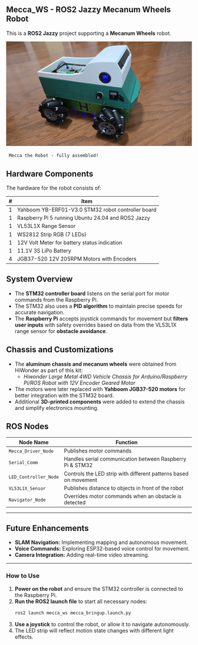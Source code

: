 ##  Mecca_WS - ROS2 Jazzy Mecanum Wheels Robot

This is a **ROS2 Jazzy** project supporting a **Mecanum Wheels** robot.

![  Mecca the Robot  ](images/20250304_111006.png)

     Mecca the Robot - fully assembled!


## Hardware Components

The hardware for the robot consists of:

| #  | Item                                              |
|----|--------------------------------------------------|
| 1  | Yahboom YB-ERF01-V3.0 STM32 robot controller board |
| 1  | Raspberry Pi 5 running Ubuntu 24.04 and ROS2 Jazzy |
| 1  | VL53L1X Range Sensor                             |
| 1  | WS2812 Strip RGB (7 LEDs)                        |
| 1  | 12V Volt Meter for battery status indication     |
| 1  | 11.1V 3S LiPo Battery                            |
| 4  | JGB37-520 12V 205RPM Motors with Encoders       |

## System Overview

- The **STM32 controller board** listens on the serial port for motor commands from the Raspberry Pi.
- The STM32 also uses a **PID algorithm** to maintain precise speeds for accurate navigation.
- The **Raspberry Pi** accepts joystick commands for movement but **filters user inputs** with safety overrides based on data from the VL53L1X range sensor for **obstacle avoidance**.

## Chassis and Customizations

- The **aluminum chassis and mecanum wheels** were obtained from HiWonder as part of this kit:
  - *Hiwonder Large Metal 4WD Vehicle Chassis for Arduino/Raspberry Pi/ROS Robot with 12V Encoder Geared Motor*
- The motors were later replaced with **Yahboom JGB37-520 motors** for better integration with the STM32 board.
- Additional **3D-printed components** were added to extend the chassis and simplify electronics mounting.

## ROS Nodes

| Node Name              | Function                                               |
|------------------------|-------------------------------------------------------|
| `Mecca_Driver_Node`    | Publishes motor commands                              |
| `Serial_Comm`          | Handles serial communication between Raspberry Pi & STM32 |
| `LED_Controller_Node`  | Controls the LED strip with different patterns based on movement |
| `VL53L1X_Sensor`       | Publishes distance to objects in front of the robot  |
| `Navigator_Node`       | Overrides motor commands when an obstacle is detected |

---

## Future Enhancements

- **SLAM Navigation:** Implementing mapping and autonomous movement.
- **Voice Commands:** Exploring ESP32-based voice control for movement.
- **Camera Integration:** Adding real-time video streaming.

---

### How to Use

1. **Power on the robot** and ensure the STM32 controller is connected to the Raspberry Pi.
2. **Run the ROS2 launch file** to start all necessary nodes:
   ```bash
   ros2 launch mecca_ws mecca_bringup.launch.py
3. **Use a joystick** to control the robot, or allow it to navigate autonomously.
4. The LED strip will reflect motion state changes with different light effects.
